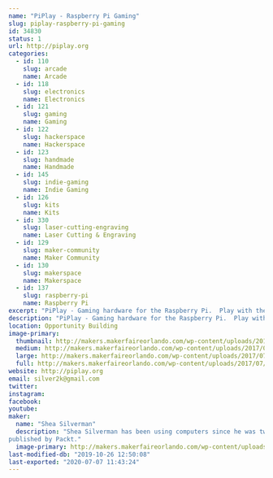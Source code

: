 ```yaml
---
name: "PiPlay - Raspberry Pi Gaming"
slug: piplay-raspberry-pi-gaming
id: 34830
status: 1
url: http://piplay.org
categories:
  - id: 110
    slug: arcade
    name: Arcade
  - id: 118
    slug: electronics
    name: Electronics
  - id: 121
    slug: gaming
    name: Gaming
  - id: 122
    slug: hackerspace
    name: Hackerspace
  - id: 123
    slug: handmade
    name: Handmade
  - id: 145
    slug: indie-gaming
    name: Indie Gaming
  - id: 126
    slug: kits
    name: Kits
  - id: 330
    slug: laser-cutting-engraving
    name: Laser Cutting & Engraving
  - id: 129
    slug: maker-community
    name: Maker Community
  - id: 130
    slug: makerspace
    name: Makerspace
  - id: 137
    slug: raspberry-pi
    name: Raspberry Pi
excerpt: "PiPlay - Gaming hardware for the Raspberry Pi.  Play with the PiPlay Portable, PiPlay Deskcade, and the Nintendo Switch Arcade."
description: "PiPlay - Gaming hardware for the Raspberry Pi.  Play with the PiPlay Portable, PiPlay Deskcade, and the Nintendo Switch Arcade."
location: Opportunity Building
image-primary:
  thumbnail: http://makers.makerfaireorlando.com/wp-content/uploads/2017/07/header2-150x150.png
  medium: http://makers.makerfaireorlando.com/wp-content/uploads/2017/07/header2-300x169.png
  large: http://makers.makerfaireorlando.com/wp-content/uploads/2017/07/header2-1024x576.png
  full: http://makers.makerfaireorlando.com/wp-content/uploads/2017/07/header2.png
website: http://piplay.org
email: silver2k@gmail.com
twitter: 
instagram: 
facebook: 
youtube: 
maker:
  name: "Shea Silverman"
  description: "Shea Silverman has been using computers since he was two years old.  He has always been drawn to technology, video games, education, and the public sector. He is an employee at the Center for Distributed Learning at UCF, where he spends his time researching and developing new ways to enhance online learning.  He is a member of the Orlando makerspace FamiLAB, and alumni of the University of Central Florida.  He has been published in 2600: The Hacker Quarterly, was a technical reviewer for the Raspberry Pi Networking Cookbook, and has been previously 
published by Packt."
  image-primary: http://makers.makerfaireorlando.com/wp-content/uploads/2015/06/IMGP0453-1385501391_420_420_75_s_c1.jpg
last-modified-db: "2019-10-26 12:50:08"
last-exported: "2020-07-07 11:43:24"
---
```

